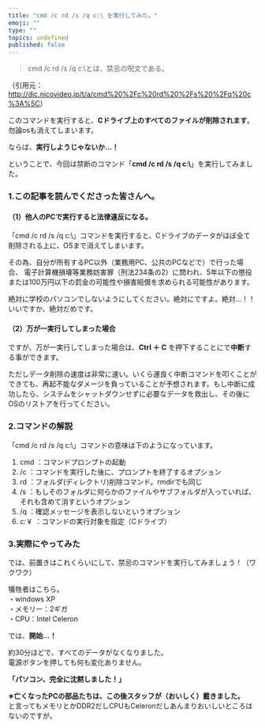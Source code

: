 ```yaml
---
title: "cmd /c rd /s /q c:\ を実行してみた。"
emoji: ""
type: ""
topics: undefined
published: false
---
```


> cmd /c rd /s /q c:\\とは、禁忌の呪文である。

（引用元：<http://dic.nicovideo.jp/t/a/cmd%20%2Fc%20rd%20%2Fs%20%2Fq%20c%3A%5C>）

このコマンドを実行すると、**Cドライブ上のすべてのファイルが削除されます**。勿論osも消えてしまいます。

ならば、**実行しようじゃないか…！**

ということで、今回は禁断のコマンド「**cmd /c rd /s /q c:\\**」を実行してみました。  
  
  
### 1.この記事を読んでくださった皆さんへ。

#### （1）他人のPCで実行すると法律違反になる。

「cmd /c rd /s /q c:\\」コマンドを実行すると、Cドライブのデータがほぼ全て削除される上に、OSまで消えてしまいます。

その為、自分が所有するPC以外（業務用PC、公共のPCなどで）で行った場合、 電子計算機損壊等業務妨害罪（刑法234条の2）に問われ、5年以下の懲役または100万円以下の罰金の可能性や損害賠償を求められる可能性があります。

絶対に学校のパソコンでしないようにしてください。絶対にですよ。絶対…！！  
いいですか、絶対だめです。  
  
#### （2）万が一実行してしまった場合

ですが、万が一実行してしまった場合は、**Ctrl ＋ C** を押下することにで**中断**する事ができます。

ただしデータ削除の速度は非常に速い。いくら運良く中断コマンドを叩くことができても、再起不能なダメージを負っていることが予想されます。もし中断に成功したら、システムをシャットダウンせずに必要なデータを救出し、その後にOSのリストアを行ってください。  
  
  
### 2.コマンドの解説

「cmd /c rd /s /q c:\\」コマンドの意味は下のようになっています。

1. cmd ：コマンドプロンプトの起動
2. /c ：コマンドを実行した後に、プロンプトを終了するオプション
3. rd ：フォルダ(ディレクトリ)削除コマンド。rmdirでも同じ
4. /s ：もしそのフォルダに何らかのファイルやサブフォルダが入っていれば、それも含めて消すというオプション
5. /q ：確認メッセージを表示しないというオプション
6. c:￥ ：コマンドの実行対象を指定（Cドライブ）

### 3.実際にやってみた

では、前置きはこれくらいにして、禁忌のコマンドを実行してみましょう！（ワクワク）

犠牲者はこちら。  
・windows XP  
・メモリー：2ギガ  
・CPU：Intel Celeron

  
では、**開始...！**

  
約30分ほどで、すべてのデータがなくなりました。  
電源ボタンを押しても何も変化ありません。

**「パソコン、完全に沈黙しました！」**

  
**※亡くなったPCの部品たちは、この後スタッフが（おいしく）戴きました。**  
と言ってもメモリとかDDR2だしCPUもCeleronだしあんまりおいしいところはないのですが。